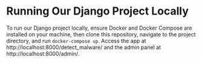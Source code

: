 # Running Our Django Project Locally

To run our Django project locally, ensure Docker and Docker Compose are installed on your machine, then clone this repository, navigate to the project directory, and run `docker-compose up`. Access the app at http://localhost:8000/detect_malware/ and the admin panel at http://localhost:8000/admin/.
